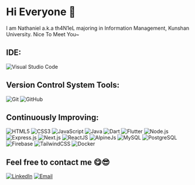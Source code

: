 # Hi Everyone 👋

I am Nathaniel a.k.a th4N1eL majoring in Information Management, Kunshan University. Nice To Meet You~

## IDE:
![Visual Studio Code](https://img.shields.io/badge/-Visual_Studio_Code-007ACC?style=flat&logo=visual-studio-code&logoColor=white)


## Version Control System Tools:
![Git](https://img.shields.io/badge/-Git-F05032?style=flat&logo=git&logoColor=white)
![GitHub](https://img.shields.io/badge/-GitHub-181717?style=flat&logo=github)

## Continuously Improving:
![HTML5](https://img.shields.io/badge/-HTML5-E34F26?style=flat&logo=html5&logoColor=white)
![CSS3](https://img.shields.io/badge/-CSS3-1572B6?style=flat&logo=css3&logoColor=white)
![JavaScript](https://img.shields.io/badge/-JavaScript-F7DF1E?style=flat&logo=javascript&logoColor=black)
![Java](https://img.shields.io/badge/-Java-007396?style=flat&logo=java&logoColor=white)
![Dart](https://img.shields.io/badge/-Dart-0175C2?style=flat&logo=dart&logoColor=white)
![Flutter](https://img.shields.io/badge/-Flutter-02569B?style=flat&logo=flutter&logoColor=white)
![Node.js](https://img.shields.io/badge/-Node.js-339933?style=flat&logo=node.js&logoColor=white)
![Express.js](https://img.shields.io/badge/-Express.js-000000?style=flat&logo=express&logoColor=white)
![Next.js](https://img.shields.io/badge/-Next.js-000000?style=flat&logo=next.js&logoColor=white)
![ReactJS](https://img.shields.io/badge/-ReactJS-61DAFB?style=flat&logo=react&logoColor=black)
![AlpineJs](https://img.shields.io/badge/-Alpine.js-8BC0D0?style=flat&logo=alpine.js&logoColor=black)
![MySQL](https://img.shields.io/badge/-MySQL-4479A1?style=flat&logo=mysql&logoColor=white)
![PostgreSQL](https://img.shields.io/badge/-PostgreSQL-336791?style=flat&logo=postgresql&logoColor=white)
![Firebase](https://img.shields.io/badge/-Firebase-FFCA28?style=flat&logo=firebase&logoColor=black)
![TailwindCSS](https://img.shields.io/badge/-Tailwind%20CSS-38B2AC?style=flat&logo=tailwind-css&logoColor=white)
![Docker](https://img.shields.io/badge/-Docker-2496ED?style=flat&logo=docker&logoColor=white)

## Feel free to contact me 😋😎
[![LinkedIn](https://img.shields.io/badge/LinkedIn-thaniel23-blue?style=flat-square&logo=linkedin)](https://www.linkedin.com/in/thaniel23)
[![Email](https://img.shields.io/badge/Email-yuihara23@gmail.com-orange?style=flat-square&logo=gmail)](mailto:yuihara23@gmail.com)


